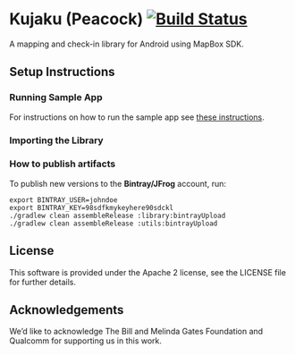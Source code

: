 # Kujaku (Peacock) [![Build Status](https://travis-ci.org/onaio/kujaku.svg?branch=master)](https://travis-ci.org/onaio/kujaku)

A mapping and check-in library for Android using MapBox SDK.

## Setup Instructions

### Running Sample App

For instructions on how to run the sample app see [these instructions](./sample/README.md).

### Importing the Library

### How to publish artifacts

To publish new versions to the **Bintray/JFrog** account, run:

```
export BINTRAY_USER=johndoe
export BINTRAY_KEY=98sdfkmykeyhere90sdckl
./gradlew clean assembleRelease :library:bintrayUpload
./gradlew clean assembleRelease :utils:bintrayUpload

```

## License

This software is provided under the Apache 2 license, see the LICENSE file for further details.

## Acknowledgements

We’d like to acknowledge The Bill and Melinda Gates Foundation and Qualcomm for supporting us in this work.
